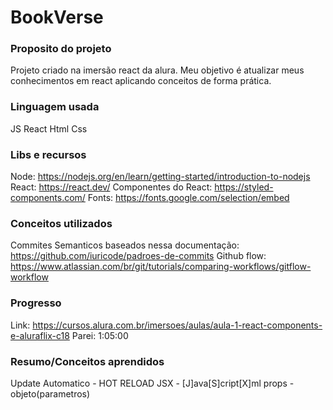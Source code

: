 # BookVerse

### Proposito do projeto
Projeto criado na imersão react da alura. 
Meu objetivo é atualizar meus conhecimentos em react aplicando conceitos de forma prática.

### Linguagem usada
JS
React
Html
Css

### Libs e recursos
Node: https://nodejs.org/en/learn/getting-started/introduction-to-nodejs
React: https://react.dev/
Componentes do React: https://styled-components.com/
Fonts: https://fonts.google.com/selection/embed

### Conceitos utilizados

Commites Semanticos baseados nessa documentação: https://github.com/iuricode/padroes-de-commits
Github flow: https://www.atlassian.com/br/git/tutorials/comparing-workflows/gitflow-workflow

### Progresso
Link: https://cursos.alura.com.br/imersoes/aulas/aula-1-react-components-e-aluraflix-c18
Parei: 1:05:00 

### Resumo/Conceitos aprendidos

Update Automatico - HOT RELOAD
JSX - [J]ava[S]cript[X]ml
props - objeto(parametros)